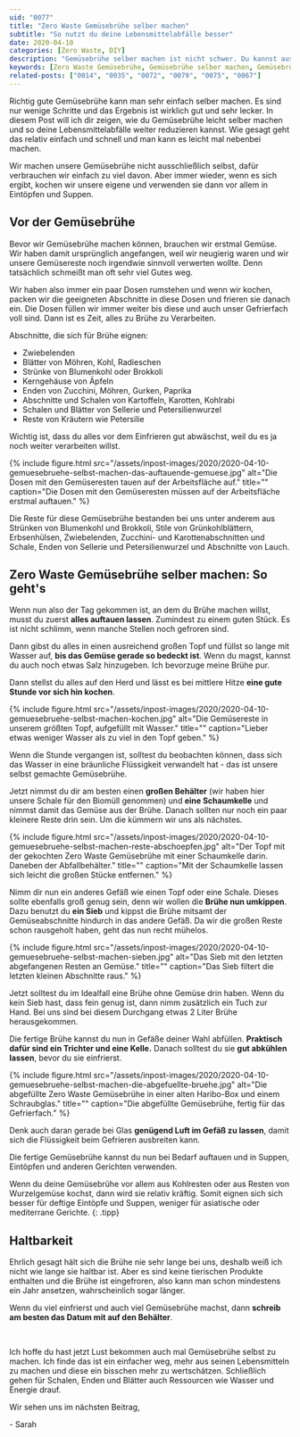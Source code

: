 ```yaml
---
uid: "0077"
title: "Zero Waste Gemüsebrühe selber machen"
subtitle: "So nutzt du deine Lebensmittelabfälle besser"
date: 2020-04-10
categories: [Zero Waste, DIY]
description: "Gemüsebrühe selber machen ist nicht schwer. Du kannst aus Gemüseresten noch viel rausholen und deine Lebensmittelabfälle so reduzieren."
keywords: [Zero Waste Gemüsebrühe, Gemüsebrühe selber machen, Gemüsebrühe selbst kochen]
related-posts: ["0014", "0035", "0072", "0079", "0075", "0067"]
---
```

Richtig gute Gemüsebrühe kann man sehr einfach selber machen. Es sind nur wenige Schritte und das Ergebnis ist wirklich gut und sehr lecker. In diesem Post will ich dir zeigen, wie du Gemüsebrühe leicht selber machen und so deine Lebensmittelabfälle weiter reduzieren kannst. Wie gesagt geht das relativ einfach und schnell und man kann es leicht mal nebenbei machen.

Wir machen unsere Gemüsebrühe nicht ausschließlich selbst, dafür verbrauchen wir einfach zu viel davon. Aber immer wieder, wenn es sich ergibt, kochen wir unsere eigene und verwenden sie dann vor allem in Eintöpfen und Suppen.

## Vor der Gemüsebrühe
Bevor wir Gemüsebrühe machen können, brauchen wir erstmal Gemüse. Wir haben damit ursprünglich angefangen, weil wir neugierig waren und wir unsere Gemüsereste noch irgendwie sinnvoll verwerten wollte. Denn tatsächlich schmeißt man oft sehr viel Gutes weg.

Wir haben also immer ein paar Dosen rumstehen und wenn wir kochen, packen wir die geeigneten Abschnitte in diese Dosen und frieren sie danach ein. Die Dosen füllen wir immer weiter bis diese und auch unser Gefrierfach voll sind. Dann ist es Zeit, alles zu Brühe zu Verarbeiten.

Abschnitte, die sich für Brühe eignen:
* Zwiebelenden
* Blätter von Möhren, Kohl, Radieschen
* Strünke von Blumenkohl oder Brokkoli
* Kerngehäuse von Äpfeln
* Enden von Zucchini, Möhren, Gurken, Paprika
* Abschnitte und Schalen von Kartoffeln, Karotten, Kohlrabi
* Schalen und Blätter von Sellerie und Petersilienwurzel
* Reste von Kräutern wie Petersilie

Wichtig ist, dass du alles vor dem Einfrieren gut abwäschst, weil du es ja noch weiter verarbeiten willst.

{% include figure.html src="/assets/inpost-images/2020/2020-04-10-gemuesebruehe-selbst-machen-das-auftauende-gemuese.jpg" alt="Die Dosen mit den Gemüseresten tauen auf der Arbeitsfläche auf." title="" caption="Die Dosen mit den Gemüseresten müssen auf der Arbeitsfläche erstmal auftauen." %}

Die Reste für diese Gemüsebrühe bestanden bei uns unter anderem aus Strünken von Blumenkohl und Brokkoli, Stile von Grünkohlblättern, Erbsenhülsen, Zwiebelenden, Zucchini- und Karottenabschnitten und Schale, Enden von Sellerie und Petersilienwurzel und Abschnitte von Lauch.

## Zero Waste Gemüsebrühe selber machen: So geht's
Wenn nun also der Tag gekommen ist, an dem du Brühe machen willst, musst du zuerst **alles auftauen lassen**. Zumindest zu einem guten Stück. Es ist nicht schlimm, wenn manche Stellen noch gefroren sind.

Dann gibst du alles in einen ausreichend großen Topf und füllst so lange mit Wasser auf, **bis das Gemüse gerade so bedeckt ist**. Wenn du magst, kannst du auch noch etwas Salz hinzugeben. Ich bevorzuge meine Brühe pur.

Dann stellst du alles auf den Herd und lässt es bei mittlere Hitze **eine gute Stunde vor sich hin kochen**.

{% include figure.html src="/assets/inpost-images/2020/2020-04-10-gemuesebruehe-selbst-machen-kochen.jpg" alt="Die Gemüsereste in unserem größten Topf, aufgefüllt mit Wasser." title="" caption="Lieber etwas weniger Wasser als zu viel in den Topf geben." %}

Wenn die Stunde vergangen ist, solltest du beobachten können, dass sich das Wasser in eine bräunliche Flüssigkeit verwandelt hat - das ist unsere selbst gemachte Gemüsebrühe.

Jetzt nimmst du dir am besten einen **großen Behälter** (wir haben hier unsere Schale für den Biomüll genommen) und **eine Schaumkelle** und nimmst damit das Gemüse aus der Brühe. Danach sollten nur noch ein paar kleinere Reste drin sein. Um die kümmern wir uns als nächstes.

{% include figure.html src="/assets/inpost-images/2020/2020-04-10-gemuesebruehe-selbst-machen-reste-abschoepfen.jpg" alt="Der Topf mit der gekochten Zero Waste Gemüsebrühe mit einer Schaumkelle darin. Daneben der Abfallbehälter." title="" caption="Mit der Schaumkelle lassen sich leicht die großen Stücke entfernen." %}

Nimm dir nun ein anderes Gefäß wie einen Topf oder eine Schale. Dieses sollte ebenfalls groß genug sein, denn wir wollen die **Brühe nun umkippen**. Dazu benutzt du **ein Sieb** und kippst die Brühe mitsamt der Gemüseabschnitte hindurch in das andere Gefäß. Da wir die großen Reste schon rausgeholt haben, geht das nun recht mühelos.

{% include figure.html src="/assets/inpost-images/2020/2020-04-10-gemuesebruehe-selbst-machen-sieben.jpg" alt="Das Sieb mit den letzten abgefangenen Resten an Gemüse." title="" caption="Das Sieb filtert die letzten kleinen Abschnitte raus." %}

Jetzt solltest du im Idealfall eine Brühe ohne Gemüse drin haben. Wenn du kein Sieb hast, dass fein genug ist, dann nimm zusätzlich ein Tuch zur Hand. Bei uns sind bei diesem Durchgang etwas 2 Liter Brühe herausgekommen.

Die fertige Brühe kannst du nun in Gefäße deiner Wahl abfüllen. **Praktisch dafür sind ein Trichter und eine Kelle.** Danach solltest du sie **gut abkühlen lassen**, bevor du sie einfrierst.

{% include figure.html src="/assets/inpost-images/2020/2020-04-10-gemuesebruehe-selbst-machen-die-abgefuellte-bruehe.jpg" alt="Die abgefüllte Zero Waste Gemüsebrühe in einer alten Haribo-Box und einem Schraubglas." title="" caption="Die abgefüllte Gemüsebrühe, fertig für das Gefrierfach." %}

Denk auch daran gerade bei Glas **genügend Luft im Gefäß zu lassen**, damit sich die Flüssigkeit beim Gefrieren ausbreiten kann.

Die fertige Gemüsebrühe kannst du nun bei Bedarf auftauen und in Suppen, Eintöpfen und anderen Gerichten verwenden.

Wenn du deine Gemüsebrühe vor allem aus Kohlresten oder aus Resten von Wurzelgemüse kochst, dann wird sie relativ kräftig. Somit eignen sich sich besser für deftige Eintöpfe und Suppen, weniger für asiatische oder mediterrane Gerichte.
{: .tipp}

## Haltbarkeit
Ehrlich gesagt hält sich die Brühe nie sehr lange bei uns, deshalb weiß ich nicht wie lange sie haltbar ist. Aber es sind keine tierischen Produkte enthalten und die Brühe ist eingefroren, also kann man schon mindestens ein Jahr ansetzen, wahrscheinlich sogar länger.

Wenn du viel einfrierst und auch viel Gemüsebrühe machst, dann **schreib am besten das Datum mit auf den Behälter**.

&nbsp;

Ich hoffe du hast jetzt Lust bekommen auch mal Gemüsebrühe selbst zu machen. Ich finde das ist ein einfacher weg, mehr aus seinen Lebensmitteln zu machen und diese ein bisschen mehr zu wertschätzen. Schließlich gehen für Schalen, Enden und Blätter auch Ressourcen wie Wasser und Energie drauf.

Wir sehen uns im nächsten Beitrag,

\- Sarah
